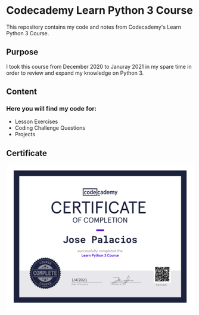 # Codecademy Learn Python 3 Course
This repository contains my code and notes from Codecademy's Learn Python 3 Course.
## Purpose
I took this course from December 2020 to Januray 2021 in my spare time in order to review and expand my knowledge on Python 3.
## Content
### Here you will find my code for:
- Lesson Exercises
- Coding Challenge Questions
- Projects
## Certificate
![Alt text](https://github.com/josejpalacios/codecademy-python3/blob/main/Certificate_of_Completion_Python3.jpg)
